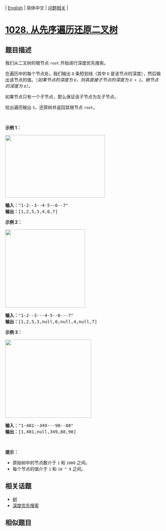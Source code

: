 
| [English](README_EN.md) | 简体中文 | [问题相关](QUESTION.md) |
# [1028. 从先序遍历还原二叉树](https://leetcode-cn.com/problems/recover-a-tree-from-preorder-traversal/)
## 题目描述
<p>我们从二叉树的根节点 <code>root</code>&nbsp;开始进行深度优先搜索。</p>

<p>在遍历中的每个节点处，我们输出&nbsp;<code>D</code>&nbsp;条短划线（其中&nbsp;<code>D</code>&nbsp;是该节点的深度），然后输出该节点的值。（<em>如果节点的深度为 <code>D</code>，则其直接子节点的深度为 <code>D + 1</code>。根节点的深度为 <code>0</code>）。</em></p>

<p>如果节点只有一个子节点，那么保证该子节点为左子节点。</p>

<p>给出遍历输出&nbsp;<code>S</code>，还原树并返回其根节点&nbsp;<code>root</code>。</p>

<p>&nbsp;</p>

<p><strong>示例 1：</strong></p>

<p><strong><img alt="" src="https://assets.leetcode-cn.com/aliyun-lc-upload/uploads/2019/04/12/recover-a-tree-from-preorder-traversal.png" style="height: 200px; width: 320px;"></strong></p>

<pre><strong>输入：</strong>&quot;1-2--3--4-5--6--7&quot;
<strong>输出：</strong>[1,2,5,3,4,6,7]
</pre>

<p><strong>示例 2：</strong></p>

<p><strong><img alt="" src="https://assets.leetcode-cn.com/aliyun-lc-upload/uploads/2019/04/12/screen-shot-2019-04-10-at-114101-pm.png" style="height: 250px; width: 256px;"></strong></p>

<pre><strong>输入：</strong>&quot;1-2--3---4-5--6---7&quot;
<strong>输出：</strong>[1,2,5,3,null,6,null,4,null,7]
</pre>

<p><strong>示例 3：</strong></p>

<p><img alt="" src="https://assets.leetcode-cn.com/aliyun-lc-upload/uploads/2019/04/12/screen-shot-2019-04-10-at-114955-pm.png" style="height: 250px; width: 276px;"></p>

<pre><strong>输入：</strong>&quot;1-401--349---90--88&quot;
<strong>输出：</strong>[1,401,null,349,88,90]
</pre>

<p>&nbsp;</p>

<p><strong>提示：</strong></p>

<ul>
	<li>原始树中的节点数介于 <code>1</code> 和 <code>1000</code> 之间。</li>
	<li>每个节点的值介于 <code>1</code> 和 <code>10 ^ 9</code> 之间。</li>
</ul>

## 相关话题
- [树](https://leetcode-cn.com/tag/tree)
- [深度优先搜索](https://leetcode-cn.com/tag/depth-first-search)
## 相似题目

